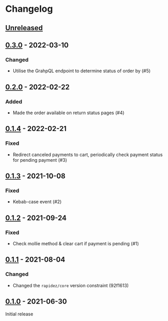 # Changelog

## [Unreleased](https://github.com/org/repo/compare/0.3.0...master)

## [0.3.0](https://github.com/org/repo/compare/0.2.0...0.3.0) - 2022-03-10

### Changed

- Utilise the GrahpQL endpoint to determine status of order by (#5)

## [0.2.0](https://github.com/org/repo/compare/0.1.4...0.2.0) - 2022-02-22

### Added

- Made the order available on return status pages (#4)

## [0.1.4](https://github.com/org/repo/compare/0.1.3...0.1.4) - 2022-02-21

### Fixed

- Redirect canceled payments to cart, periodically check payment status for pending payment (#3)

## [0.1.3](https://github.com/org/repo/compare/0.1.2...0.1.3) - 2021-10-08

### Fixed

- Kebab-case event (#2)

## [0.1.2](https://github.com/org/repo/compare/0.1.1...0.1.2) - 2021-09-24

### Fixed

- Check mollie method & clear cart if payment is pending (#1)

## [0.1.1](https://github.com/org/repo/compare/0.1.0...0.1.1) - 2021-08-04

### Changed

- Changed the `rapidez/core` version constraint (92f1613)

## [0.1.0](https://github.com/org/repo/compare/d23e042fba9ae2765461bc488cabd6059ae29d88...0.1.0) - 2021-06-30

Initial release


